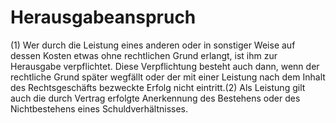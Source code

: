# Herausgabeanspruch

(1) Wer durch die Leistung eines anderen oder in sonstiger Weise auf dessen Kosten etwas ohne rechtlichen Grund erlangt, ist ihm zur Herausgabe verpflichtet. Diese Verpflichtung besteht auch dann, wenn der rechtliche Grund später wegfällt oder der mit einer Leistung nach dem Inhalt des Rechtsgeschäfts bezweckte Erfolg nicht eintritt.(2) Als Leistung gilt auch die durch Vertrag erfolgte Anerkennung des Bestehens oder des Nichtbestehens eines Schuldverhältnisses. 


